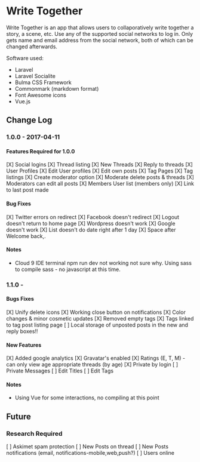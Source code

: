 # Write Together

Write Together is an app that allows users to collaporatively write together a story, a scene, etc.  Use any of the supported social networks to log in.  Only gets name and email address from the social network, both of which can be changed afterwards.

Software used:
* Laravel
* Laravel Socialite
* Bulma CSS Framework
* Commonmark (markdown format)
* Font Awesome icons
* Vue.js

## Change Log

### 1.0.0 - 2017-04-11

#### Features Required for 1.0.0 

[X] Social logins
[X] Thread listing
[X] New Threads
[X] Reply to threads
[X] User Profiles
[X] Edit User profiles
[X] Edit own posts
[X] Tag Pages
[X] Tag listings
[X] Create moderator option
[X] Moderate delete posts & threads
[X] Moderators can edit all posts
[X] Members User list (members only)
[X] Link to last post made

#### Bug Fixes

[X] Twitter errors on redirect
[X] Facebook doesn't redirect
[X] Logout doesn't return to home page
[X] Wordpress doesn't work
[X] Google doesn't work
[X] List doesn't do date right after 1 day
[X] Space after Welcome back,.

#### Notes

* Cloud 9 IDE terminal npm run dev not working not sure why.  Using sass to compile sass - no javascript at this time.


### 1.1.0 - <not released yet>

#### Bugs Fixes

[X] Unify delete icons
[X] Working close button on notifications
[X] Color changes & minor cosmetic updates
[X] Removed empty tags
[X] Tags linked to tag post listing page
[ ] Local storage of unposted posts in the new and reply boxes!!

#### New Features

[X] Added google analytics
[X] Gravatar's enabled
[X] Ratings (E, T, M) - can only view age appropriate threads (by age)
[X] Private by login
[ ] Private Messages
[ ] Edit Titles 
[ ] Edit Tags

#### Notes

* Using Vue for some interactions, no compiling at this point

## Future

### Research Required

[ ] Askimet spam protection
[ ] New Posts on thread
[ ] New Posts notifications (email, notifications-mobile,web,push?)
[ ] Users online


